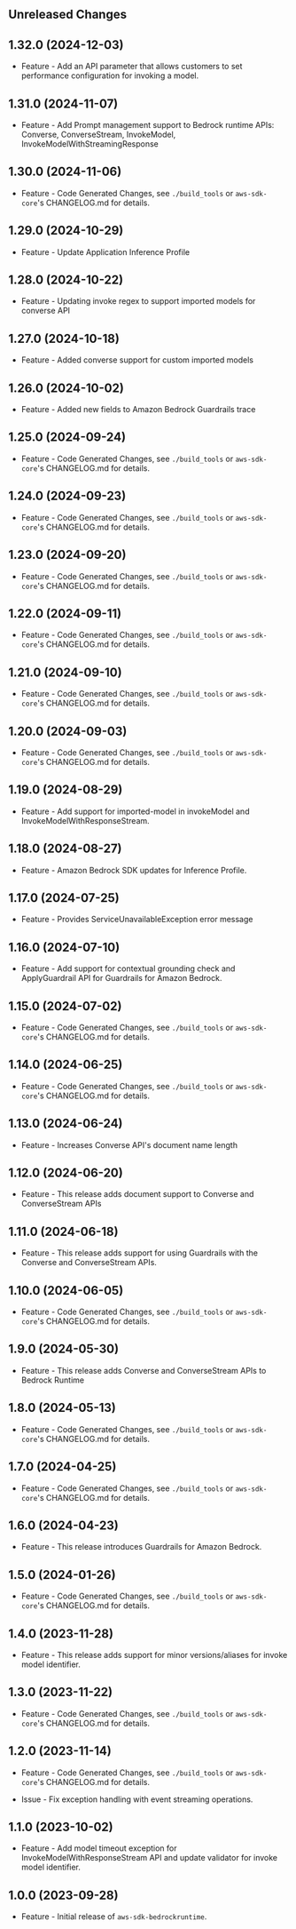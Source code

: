 Unreleased Changes
------------------

1.32.0 (2024-12-03)
------------------

* Feature - Add an API parameter that allows customers to set performance configuration for invoking a model.

1.31.0 (2024-11-07)
------------------

* Feature - Add Prompt management support to Bedrock runtime APIs: Converse, ConverseStream, InvokeModel, InvokeModelWithStreamingResponse

1.30.0 (2024-11-06)
------------------

* Feature - Code Generated Changes, see `./build_tools` or `aws-sdk-core`'s CHANGELOG.md for details.

1.29.0 (2024-10-29)
------------------

* Feature - Update Application Inference Profile

1.28.0 (2024-10-22)
------------------

* Feature - Updating invoke regex to support imported models for converse API

1.27.0 (2024-10-18)
------------------

* Feature - Added converse support for custom imported models

1.26.0 (2024-10-02)
------------------

* Feature - Added new fields to Amazon Bedrock Guardrails trace

1.25.0 (2024-09-24)
------------------

* Feature - Code Generated Changes, see `./build_tools` or `aws-sdk-core`'s CHANGELOG.md for details.

1.24.0 (2024-09-23)
------------------

* Feature - Code Generated Changes, see `./build_tools` or `aws-sdk-core`'s CHANGELOG.md for details.

1.23.0 (2024-09-20)
------------------

* Feature - Code Generated Changes, see `./build_tools` or `aws-sdk-core`'s CHANGELOG.md for details.

1.22.0 (2024-09-11)
------------------

* Feature - Code Generated Changes, see `./build_tools` or `aws-sdk-core`'s CHANGELOG.md for details.

1.21.0 (2024-09-10)
------------------

* Feature - Code Generated Changes, see `./build_tools` or `aws-sdk-core`'s CHANGELOG.md for details.

1.20.0 (2024-09-03)
------------------

* Feature - Code Generated Changes, see `./build_tools` or `aws-sdk-core`'s CHANGELOG.md for details.

1.19.0 (2024-08-29)
------------------

* Feature - Add support for imported-model in invokeModel and InvokeModelWithResponseStream.

1.18.0 (2024-08-27)
------------------

* Feature - Amazon Bedrock SDK updates for Inference Profile.

1.17.0 (2024-07-25)
------------------

* Feature - Provides ServiceUnavailableException error message

1.16.0 (2024-07-10)
------------------

* Feature - Add support for contextual grounding check and ApplyGuardrail API for Guardrails for Amazon Bedrock.

1.15.0 (2024-07-02)
------------------

* Feature - Code Generated Changes, see `./build_tools` or `aws-sdk-core`'s CHANGELOG.md for details.

1.14.0 (2024-06-25)
------------------

* Feature - Code Generated Changes, see `./build_tools` or `aws-sdk-core`'s CHANGELOG.md for details.

1.13.0 (2024-06-24)
------------------

* Feature - Increases Converse API's document name length

1.12.0 (2024-06-20)
------------------

* Feature - This release adds document support to Converse and ConverseStream APIs

1.11.0 (2024-06-18)
------------------

* Feature - This release adds support for using Guardrails with the Converse and ConverseStream APIs.

1.10.0 (2024-06-05)
------------------

* Feature - Code Generated Changes, see `./build_tools` or `aws-sdk-core`'s CHANGELOG.md for details.

1.9.0 (2024-05-30)
------------------

* Feature - This release adds Converse and ConverseStream APIs to Bedrock Runtime

1.8.0 (2024-05-13)
------------------

* Feature - Code Generated Changes, see `./build_tools` or `aws-sdk-core`'s CHANGELOG.md for details.

1.7.0 (2024-04-25)
------------------

* Feature - Code Generated Changes, see `./build_tools` or `aws-sdk-core`'s CHANGELOG.md for details.

1.6.0 (2024-04-23)
------------------

* Feature - This release introduces Guardrails for Amazon Bedrock.

1.5.0 (2024-01-26)
------------------

* Feature - Code Generated Changes, see `./build_tools` or `aws-sdk-core`'s CHANGELOG.md for details.

1.4.0 (2023-11-28)
------------------

* Feature - This release adds support for minor versions/aliases for invoke model identifier.

1.3.0 (2023-11-22)
------------------

* Feature - Code Generated Changes, see `./build_tools` or `aws-sdk-core`'s CHANGELOG.md for details.

1.2.0 (2023-11-14)
------------------

* Feature - Code Generated Changes, see `./build_tools` or `aws-sdk-core`'s CHANGELOG.md for details.

* Issue - Fix exception handling with event streaming operations.

1.1.0 (2023-10-02)
------------------

* Feature - Add model timeout exception for InvokeModelWithResponseStream API and update validator for invoke model identifier.

1.0.0 (2023-09-28)
------------------

* Feature - Initial release of `aws-sdk-bedrockruntime`.

